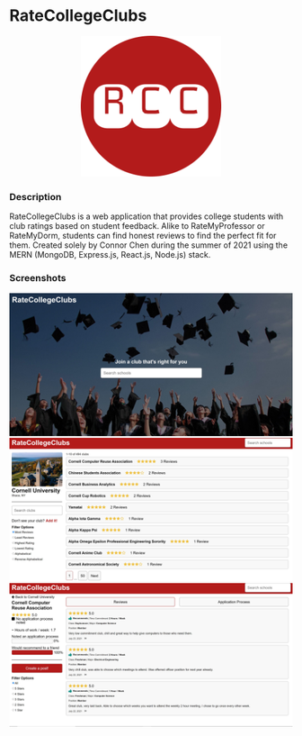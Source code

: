 # RateCollegeClubs

<p align="center"><img src=https://github.com/connorjchen/ratecollegeclubs/blob/master/frontend/public/logo512.png width=250 /></p>

### Description

RateCollegeClubs is a web application that provides college students with club ratings based on student feedback. Alike to RateMyProfessor or RateMyDorm, students can find honest reviews to find the perfect fit for them. Created solely by Connor Chen during the summer of 2021 using the MERN (MongoDB, Express.js, React.js, Node.js) stack.

### Screenshots

<p align="center">
  <img src="https://github.com/connorjchen/ratecollegeclubs/blob/master/frontend/public/images/github_assets/Capture1.JPG" width="800" />
  <img src="https://github.com/connorjchen/ratecollegeclubs/blob/master/frontend/public/images/github_assets/Capture2.JPG" width="800" />
  <img src="https://github.com/connorjchen/ratecollegeclubs/blob/master/frontend/public/images/github_assets/Capture3.JPG" width="800" />
</p>
